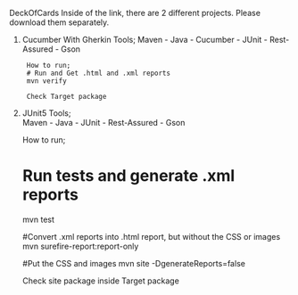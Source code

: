  DeckOfCards
 Inside of the link, there are 2 different projects.
 Please download them separately.

1. Cucumber With Gherkin
    Tools;
        Maven - Java - Cucumber - JUnit - Rest-Assured - Gson

        How to run;
        # Run and Get .html and .xml reports
        mvn verify

        Check Target package

2. JUnit5
    Tools;  
        Maven - Java - JUnit - Rest-Assured - Gson

    How to run;
    # Run tests and generate .xml reports
    mvn test

    #Convert .xml reports into .html report, but without the CSS or images
    mvn surefire-report:report-only

    #Put the CSS and images
    mvn site -DgenerateReports=false

    Check site package inside Target package